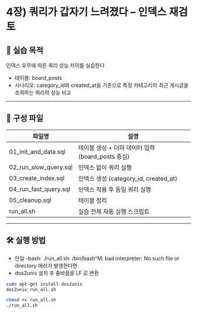 # 4장) 쿼리가 갑자기 느려졌다 – 인덱스 재검토


## 📌 실습 목적
인덱스 유무에 따른 쿼리 성능 차이를 실습한다
- 테이블: board_posts
- 시나리오: category_id와 created_at을 기준으로 특정 카테고리의 최근 게시글을 조회하는 쿼리의 성능 비교


---

## 📂 구성 파일

| 파일명                          | 설명 |
|---------------------------------|------|
| 01_init_and_data.sql   | 테이블 생성 + 더미 데이터 입력 (board_posts 중심) |
| 02_run_slow_query.sql  | 인덱스 없이 쿼리 실행 |
| 03_create_index.sql    | 인덱스 생성 (category_id, created_at) |
| 04_run_fast_query.sql  | 인덱스 적용 후 동일 쿼리 실행 |
| 05_cleanup.sql         | 테이블 정리 |
| run_all.sh             | 실습 전체 자동 실행 스크립트 |

---


## 🛠️ 실행 방법
- 만일 -bash: ./run_all.sh: /bin/bash^M: bad interpreter: No such file or directory 에러가 발생한다면
- dos2unix 설치 후 줄바꿈을 LF 로 변환
  
```bash
sudo apt-get install dos2unix
dos2unix run_all.sh

chmod +x run_all.sh
./run_all.sh




